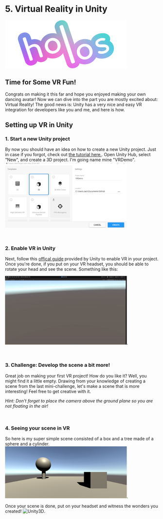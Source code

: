 # 5. Virtual Reality in Unity
<img src="Docs/Holos%20Logo.png" alt="Holos Logo" width="400"/>

<br/> 

## Time for Some VR Fun!
Congrats on making it this far and hope you enjoyed making your own dancing avatar! Now we can dive into the part you are mostly excited about: Virtual Reality! The good news is: Unity has a very nice and easy VR integration for developers like you and me, and here is how.

## Setting up VR in Unity
### 1. Start a new Unity project
By now you should have an idea on how to create a new Unity project. Just in case if you forgot, check out [the tutorial here.](IntroductionToUnity.md). Open Unity Hub, select "New", and create a 3D project. I'm going name mine "VRDemo".
<img src="Docs/create_vrdemo_project.png" alt="Unity3D" width="400"/>

<br>

### 2. Enable VR in Unity
Next, follow this [offical guide](https://learn.unity.com/tutorial/enabling-vr-1#5fd69c9cedbc2a1685e10ed5) provided by Unity to enable VR in your project. Once you're done, if you put on your VR headset, you should be able to rotate your head and see the scene. Something like this: 

<img src="Docs/first_vr_scene.gif" alt="Unity3D" width="400"/>.

<br>

### 3. Challenge: Develop the scene a bit more!
Great job on making your first VR project! How do you like it? Well, you might find it a little empty. Drawing from your knowledge of creating a scene from the last mini-challenge, let's make a scene that is more interesting! Feel free to get creative with it.


*Hint: Don't forget to place the camera above the ground plane so you are not floating in the air!*

<br>

### 4. Seeing your scene in VR
So here is my super simple scene consisted of a box and a tree made of a sphere and a cylinder.
<img src="Docs/simple_first_scene.png" alt="Unity3D" width="400"/>.

Once your scene is done, put on your headset and witness the wonders you created! 
<img src="Docs/modified_first_vr_scene.gif" alt="Unity3D" width="400"/>.

